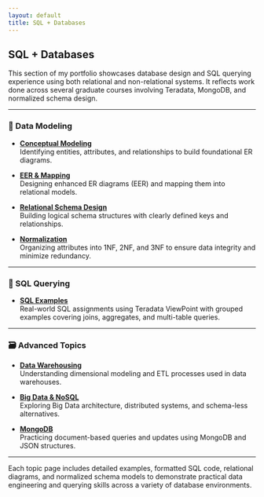 ```yaml
---
layout: default
title: SQL + Databases
---
```


## SQL + Databases

This section of my portfolio showcases database design and SQL querying experience using both relational and non-relational systems. It reflects work done across several graduate courses involving Teradata, MongoDB, and normalized schema design.

---

### 🧱 Data Modeling

- **[Conceptual Modeling](/sql/conceptual-modeling)**  
  Identifying entities, attributes, and relationships to build foundational ER diagrams.

- **[EER & Mapping](/sql/eer-modeling)**  
  Designing enhanced ER diagrams (EER) and mapping them into relational models.

- **[Relational Schema Design](/sql/relational-model)**  
  Building logical schema structures with clearly defined keys and relationships.

- **[Normalization](/sql/normalization)**  
  Organizing attributes into 1NF, 2NF, and 3NF to ensure data integrity and minimize redundancy.

---

### 🧠 SQL Querying

- **[SQL Examples](/sql/sql-examples)**  
  Real-world SQL assignments using Teradata ViewPoint with grouped examples covering joins, aggregates, and multi-table queries.

---

### 🗃️ Advanced Topics

- **[Data Warehousing](/sql/data-warehousing)**  
  Understanding dimensional modeling and ETL processes used in data warehouses.

- **[Big Data & NoSQL](/sql/big-data)**  
  Exploring Big Data architecture, distributed systems, and schema-less alternatives.

- **[MongoDB](/sql/mongodb)**  
  Practicing document-based queries and updates using MongoDB and JSON structures.

---

Each topic page includes detailed examples, formatted SQL code, relational diagrams, and normalized schema models to demonstrate practical data engineering and querying skills across a variety of database environments.
